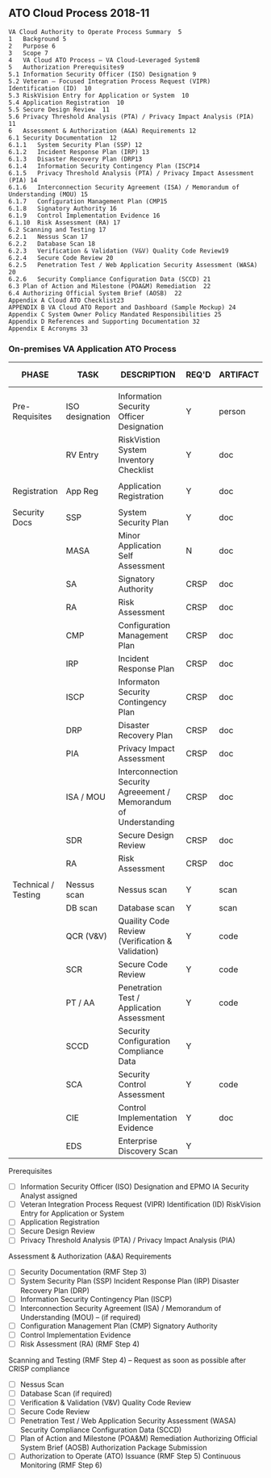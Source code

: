
## ATO Cloud Process 2018-11

```
VA Cloud Authority to Operate Process Summary  5
1	Background 5
2	Purpose 6
3	Scope 7
4	VA Cloud ATO Process – VA Cloud-Leveraged System8
5	Authorization Prerequisites9
5.1	Information Security Officer (ISO) Designation 9
5.2	Veteran – Focused Integration Process Request (VIPR) Identification (ID)  10
5.3	RiskVision Entry for Application or System  10
5.4	Application Registration  10
5.5	Secure Design Review  11
5.6	Privacy Threshold Analysis (PTA) / Privacy Impact Analysis (PIA)  11
6	Assessment & Authorization (A&A) Requirements 12
6.1	Security Documentation  12
6.1.1	System Security Plan (SSP) 12
6.1.2	Incident Response Plan (IRP) 13
6.1.3	Disaster Recovery Plan (DRP13
6.1.4	Information Security Contingency Plan (ISCP14
6.1.5	Privacy Threshold Analysis (PTA) / Privacy Impact Assessment (PIA) 14
6.1.6	Interconnection Security Agreement (ISA) / Memorandum of Understanding (MOU) 15
6.1.7	Configuration Management Plan (CMP15
6.1.8	Signatory Authority 16
6.1.9	Control Implementation Evidence 16
6.1.10	Risk Assessment (RA) 17
6.2	Scanning and Testing 17
6.2.1	Nessus Scan 17
6.2.2	Database Scan 18
6.2.3	Verification & Validation (V&V) Quality Code Review19
6.2.4	Secure Code Review 20
6.2.5	Penetration Test / Web Application Security Assessment (WASA) 20
6.2.6	Security Compliance Configuration Data (SCCD) 21
6.3	Plan of Action and Milestone (POA&M) Remediation  22
6.4	Authorizing Official System Brief (AOSB)  22
Appendix A Cloud ATO Checklist23
APPENDIX B VA Cloud ATO Report and Dashboard (Sample Mockup) 24
Appendix C System Owner Policy Mandated Responsibilities 25
Appendix D References and Supporting Documentation 32
Appendix E Acronyms 33
```





### On-premises VA Application  ATO Process

| PHASE               | TASK            | DESCRIPTION                                                       | REQ'D | ARTIFACT | TARGET   | VA SOP  |
|---------------------|-----------------|-------------------------------------------------------------------|-------|----------|----------|---------|
|                     |                 |                                                                   |       |          |          |         |
| Pre-Requisites      | ISO designation | Information Security Officer Designation                          | Y     | person   |          | 3.1     |
|                     | RV Entry        | RiskVistion System Inventory Checklist                            | Y     | doc      | RV       | 3.2     |
|                     |                 |                                                                   |       |          |          |         |
| Registration        | App Reg         | Application Registration                                          | Y     | doc      |          | 4.1.1   |
|                     |                 |                                                                   |       |          |          |         |
| Security Docs       | SSP             | System Security Plan                                              | Y     | doc      | RV       | 4.2.1   |
|                     | MASA            | Minor Application Self Assessment                                 | N     | doc      | RV       | 4.2.2   |
|                     | SA              | Signatory Authority                                               | CRSP  | doc      |          | 4.2.3   |
|                     | RA              | Risk Assessment                                                   | CRSP  | doc      |          | 4.2.4   |
|                     | CMP             | Configuration Management Plan                                     | CRSP  | doc      | RV       | 4.2.5   |
|                     | IRP             | Incident Response Plan                                            | CRSP  | doc      | RV       | 4.2.6   |
|                     | ISCP            | Informaton Security Contingency Plan                              | CRSP  | doc      | RV       | 4.2.7   |
|                     | DRP             | Disaster Recovery Plan                                            | CRSP  | doc      | RV       | 4.2.8   |
|                     | PIA             | Privacy Impact Assessment                                         | CRSP  | doc      | RV       | 4.2.9   |
|                     | ISA / MOU       | Interconnection Security Agreeement / Memorandum of Understanding | CRSP  | doc      | RV       | 4.2.10  |
|                     | SDR             | Secure Design Review                                              | CRSP  | doc      |          | 4.2.11  |
|                     | RA              | Risk Assessment                                                   | CRSP  | doc      |          | 4.2.4   |
|                     |                 |                                                                   |       |          |          |         |
| Technical / Testing | Nessus scan     | Nessus scan                                                       | Y     | scan     | RV (TVM) | 4.3.1   |
|                     | DB scan         | Database scan                                                     | Y     | scan     |          | 4.3.1.1 |
|                     | QCR (V&V)       | Quaility Code Review (Verification & Validation)                  | Y     | code     |          | 4.3.2   |
|                     | SCR             | Secure Code Review                                                | Y     | code     |          | 4.3.3   |
|                     | PT / AA         | Penetration Test / Application Assessment                         | Y     | code     |          | 4.3.4   |
|                     | SCCD            | Security Configuration Compliance Data                            | Y     |          |          | 4.3.5   |
|                     | SCA             | Security Control Assessment                                       | Y     | code     |          | 4.3.6   |
|                     | CIE             | Control Implementation Evidence                                   | Y     | doc      |          | 4.3.7   |
|                     | EDS             | Enterprise Discovery Scan                                         | Y     |          |          | 4.3.8   |


Prerequisites
- [ ] Information Security Officer (ISO) Designation and EPMO IA Security Analyst assigned
- [ ] Veteran Integration Process Request (VIPR) Identification (ID) RiskVision Entry for Application or System
- [ ] Application Registration
- [ ] Secure Design Review
- [ ] Privacy Threshold Analysis (PTA) / Privacy Impact Analysis (PIA)

Assessment & Authorization (A&A) Requirements
- [ ] Security Documentation (RMF Step 3)
- [ ] System Security Plan (SSP) Incident Response Plan (IRP) Disaster Recovery Plan (DRP)
- [ ] Information Security Contingency Plan (ISCP)
- [ ] Interconnection Security Agreement (ISA) / Memorandum of Understanding (MOU) – (if required)
- [ ] Configuration Management Plan (CMP) Signatory Authority
- [ ] Control Implementation Evidence
- [ ] Risk Assessment (RA) (RMF Step 4)

Scanning and Testing (RMF Step 4) – Request as soon as possible after CRISP compliance
- [ ] Nessus Scan
- [ ] Database Scan (if required)
- [ ] Verification & Validation (V&V) Quality Code Review
- [ ] Secure Code Review
- [ ] Penetration Test / Web Application Security Assessment (WASA) Security Compliance Configuration Data (SCCD)
- [ ] Plan of Action and Milestone (POA&M) Remediation Authorizing Official System Brief (AOSB) Authorization Package Submission
- [ ] Authorization to Operate (ATO) Issuance (RMF Step 5) Continuous Monitoring (RMF Step 6)

